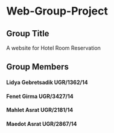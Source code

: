 # Web-Group-Project
## Group Title
   A website for Hotel Room Reservation
## Group Members
  #### Lidya Gebretsadik UGR/1362/14
  #### Fenet Girma UGR/3427/14
  #### Mahlet Asrat UGR/2181/14
  #### Maedot Asrat UGR/2867/14
  
